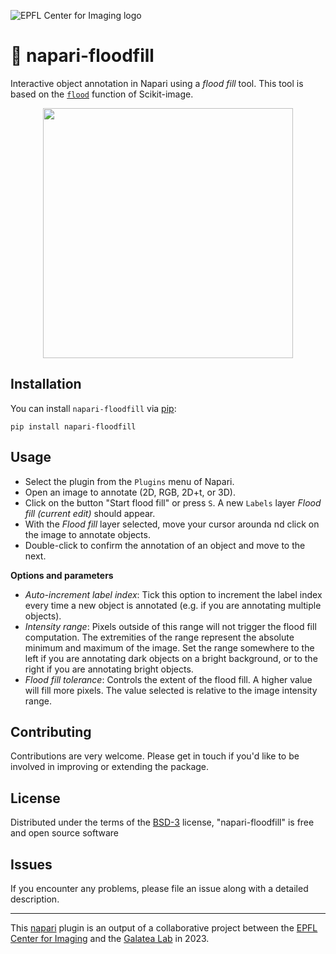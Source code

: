 ![EPFL Center for Imaging logo](https://imaging.epfl.ch/resources/logo-for-gitlab.svg)
# 🌊 napari-floodfill

Interactive object annotation in Napari using a *flood fill* tool. This tool is based on the [`flood`](https://scikit-image.org/docs/stable/api/skimage.segmentation.html#skimage.segmentation.flood) function of Scikit-image.

<p align="center">
    <img src="https://github.com/EPFL-Center-for-Imaging/napari-floodfill/blob/main/assets/screenshot.gif" height="400">
</p>

## Installation

You can install `napari-floodfill` via [pip]:

    pip install napari-floodfill

## Usage

- Select the plugin from the `Plugins` menu of Napari.
- Open an image to annotate (2D, RGB, 2D+t, or 3D).
- Click on the button "Start flood fill" or press `S`. A new `Labels` layer *Flood fill (current edit)* should appear.
- With the *Flood fill* layer selected, move your cursor arounda nd click on the image to annotate objects.
- Double-click to confirm the annotation of an object and move to the next.

**Options and parameters**
- *Auto-increment label index*: Tick this option to increment the label index every time a new object is annotated (e.g. if you are annotating multiple objects).
- *Intensity range*: Pixels outside of this range will not trigger the flood fill computation. The extremities of the range represent the absolute minimum and maximum of the image. Set the range somewhere to the left if you are annotating dark objects on a bright background, or to the right if you are annotating bright objects.
- *Flood fill tolerance*: Controls the extent of the flood fill. A higher value will fill more pixels. The value selected is relative to the image intensity range.

## Contributing

Contributions are very welcome. Please get in touch if you'd like to be involved in improving or extending the package.

## License

Distributed under the terms of the [BSD-3] license,
"napari-floodfill" is free and open source software

## Issues

If you encounter any problems, please file an issue along with a detailed description.

----------------------------------

This [napari] plugin is an output of a collaborative project between the [EPFL Center for Imaging](https://imaging.epfl.ch/) and the [Galatea Lab](https://www.epfl.ch/labs/galatea/) in 2023.

[napari]: https://github.com/napari/napari
[BSD-3]: http://opensource.org/licenses/BSD-3-Clause
[napari]: https://github.com/napari/napari
[pip]: https://pypi.org/project/pip/

